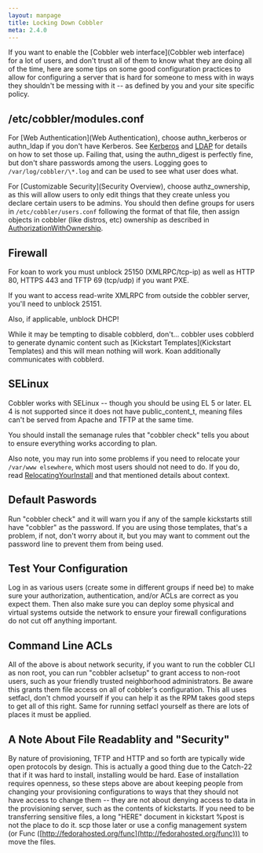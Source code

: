 ```yaml
---
layout: manpage
title: Locking Down Cobbler
meta: 2.4.0
---
```


If you want to enable the
[Cobbler web interface](Cobbler web interface) for a lot
of users, and don't trust all of them to know what they are doing
all of the time, here are some tips on some good configuration
practices to allow for configuring a server that is hard for
someone to mess with in ways they shouldn't be messing with it --
as defined by you and your site specific policy.

## /etc/cobbler/modules.conf

For
[Web Authentication](Web Authentication),
choose authn\_kerberos or authn\_ldap if you don't have Kerberos.
See [Kerberos](Kerberos) and
[LDAP](Ldap) for details on how
to set those up. Failing that, using the authn\_digest is perfectly
fine, but don't share passwords among the users. Logging goes to
`/var/log/cobbler/\*.log` and can be used to see what user does
what.

For [Customizable Security](Security Overview),
choose authz\_ownership, as this will allow users to only edit
things that they create unless you declare certain users to be
admins. You should then define groups for users in
`/etc/cobbler/users.conf` following the format of that file, then
assign objects in cobbler (like distros, etc) ownership as
described in
[AuthorizationWithOwnership](/cobbler/wiki/AuthorizationWithOwnership).

## Firewall

For koan to work you must unblock 25150 (XMLRPC/tcp-ip) as well as
HTTP 80, HTTPS 443 and TFTP 69 (tcp/udp) if you want PXE.

If you want to access read-write XMLRPC from outside the cobbler
server, you'll need to unblock 25151.

Also, if applicable, unblock DHCP!

While it may be tempting to disable cobblerd, don't... cobbler uses
cobblerd to generate dynamic content such as
[Kickstart Templates](Kickstart Templates) and this
will mean nothing will work. Koan additionally communicates with
cobblerd.

## SELinux

Cobbler works with SELinux -- though you should be using EL 5 or
later. EL 4 is not supported since it does not have
public\_content\_t, meaning files can't be served from Apache and
TFTP at the same time.

You should install the semanage rules that "cobbler check" tells
you about to ensure everything works according to plan.

Also note, you may run into some problems if you need to relocate
your `/var/www elsewhere`, which most users should not need to do. If
you do, read
[RelocatingYourInstall](/cobbler/wiki/RelocatingYourInstall) and
that mentioned details about context.

## Default Paswords

Run "cobbler check" and it will warn you if any of the sample
kickstarts still have "cobbler" as the password. If you are using
those templates, that's a problem, if not, don't worry about it,
but you may want to comment out the password line to prevent them
from being used.

## Test Your Configuration

Log in as various users (create some in different groups if need
be) to make sure your authorization, authentication, and/or ACLs
are correct as you expect them. Then also make sure you can deploy
some physical and virtual systems outside the network to ensure
your firewall configurations do not cut off anything important.

## Command Line ACLs

All of the above is about network security, if you want to run the
cobbler CLI as non root, you can run "cobbler aclsetup" to grant
access to non-root users, such as your friendly trusted
neighborhood administrators. Be aware this grants them file access
on all of cobbler's configuration. This all uses setfacl, don't
chmod yourself if you can help it as the RPM takes good steps to
get all of this right. Same for running setfacl yourself as there
are lots of places it must be applied.

## A Note About File Readablity and "Security"

By nature of provisioning, TFTP and HTTP and so forth are typically
wide open protocols by design. This is actually a good thing due to
the Catch-22 that if it was hard to install, installing would be
hard. Ease of installation requires openness, so these steps above
are about keeping people from changing your provisioning
configurations to ways that they should not have access to change
them -- they are not about denying access to data in the
provisioning server, such as the contents of kickstarts. If you
need to be transferring sensitive files, a long "HERE" document in
kickstart %post is not the place to do it. scp those later or use a
config management system (or Func
([http://fedorahosted.org/func](http://fedorahosted.org/func))) to
move the files.

